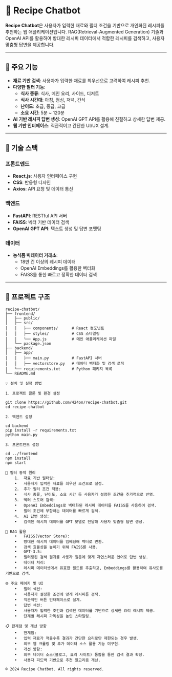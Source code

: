 # 🍳 Recipe Chatbot

**Recipe Chatbot**은 사용자가 입력한 재료와 필터 조건을 기반으로 개인화된 레시피를 추천하는 웹 애플리케이션입니다. RAG(Retrieval-Augmented Generation) 기술과 OpenAI API를 활용하여 방대한 레시피 데이터에서 적합한 레시피를 검색하고, 사용자 맞춤형 답변을 제공합니다.

---

## 📌 주요 기능
- **재료 기반 검색**: 사용자가 입력한 재료를 최우선으로 고려하여 레시피 추천.
- **다양한 필터 기능**:
  - **식사 종류**: 식사, 메인 요리, 사이드, 디저트
  - **식사 시간대**: 아침, 점심, 저녁, 간식
  - **난이도**: 초급, 중급, 고급
  - **소요 시간**: 5분 ~ 120분
- **AI 기반 레시피 답변 생성**: OpenAI GPT API를 활용해 친절하고 상세한 답변 제공.
- **웹 기반 인터페이스**: 직관적이고 간단한 UI/UX 설계.

---

## 🚀 기술 스택
### **프론트엔드**
- **React.js**: 사용자 인터페이스 구현
- **CSS**: 반응형 디자인
- **Axios**: API 요청 및 데이터 통신

### **백엔드**
- **FastAPI**: RESTful API 서버
- **FAISS**: 벡터 기반 데이터 검색
- **OpenAI GPT API**: 텍스트 생성 및 답변 포맷팅

### **데이터**
- **농식품 빅데이터 거래소**:
  - 18만 건 이상의 레시피 데이터
  - OpenAI Embeddings를 활용한 벡터화
  - FAISS를 통한 빠르고 정확한 데이터 검색

---

## 📂 프로젝트 구조
```plaintext
recipe-chatbot/
├── frontend/
│   ├── public/
│   ├── src/
│   │   ├── components/      # React 컴포넌트
│   │   ├── styles/          # CSS 스타일링
│   │   └── App.js           # 메인 애플리케이션 파일
│   └── package.json
├── backend/
│   ├── app/
│   │   ├── main.py          # FastAPI 서버
│   │   ├── vectorstore.py   # 데이터 벡터화 및 검색 로직
│   └── requirements.txt     # Python 패키지 목록
└── README.md

💡 설치 및 실행 방법

1. 프로젝트 클론 및 환경 설정

git clone https://github.com/424on/recipe-chatbot.git
cd recipe-chatbot

2. 백엔드 설정

cd backend
pip install -r requirements.txt
python main.py

3. 프론트엔드 설정

cd ../frontend
npm install
npm start

🎯 필터 동작 원리
	1.	재료 기반 필터링:
	•	사용자가 입력한 재료를 최우선 조건으로 설정.
	2.	추가 필터 조건 적용:
	•	식사 종류, 난이도, 소요 시간 등 사용자가 설정한 조건을 추가적으로 반영.
	3.	벡터 스토어 검색:
	•	OpenAI Embeddings로 벡터화된 레시피 데이터를 FAISS를 사용하여 검색.
	•	필터 조건에 부합하는 데이터를 빠르게 검색.
	4.	AI 답변 생성:
	•	검색된 레시피 데이터를 GPT 모델로 전달해 사용자 맞춤형 답변 생성.

🌟 RAG 활용
	•	FAISS(Vector Store):
	•	방대한 레시피 데이터를 임베딩해 벡터로 변환.
	•	검색 효율성을 높이기 위해 FAISS를 사용.
	•	GPT-3.5:
	•	필터링된 검색 결과를 사용자 질문에 맞게 자연스러운 언어로 답변 생성.
	•	데이터 처리:
	•	레시피 데이터셋에서 유효한 필드를 추출하고, Embeddings를 활용하여 유사도를 기반으로 검색.

🌐 주요 페이지 및 UI
	•	필터 섹션:
	•	사용자가 설정한 조건에 맞게 레시피를 검색.
	•	직관적인 버튼 인터페이스로 설계.
	•	답변 섹션:
	•	사용자가 입력한 조건과 검색된 데이터를 기반으로 상세한 요리 레시피 제공.
	•	단계별 레시피 가독성을 높인 스타일링.

📋 한계점 및 개선 방향
	•	한계점:
	•	입력 재료가 적을수록 결과가 간단한 요리로만 제한되는 경우 발생.
	•	외부 웹 크롤링 및 추가 데이터 소스 활용 기능 미구현.
	•	개선 방향:
	•	외부 데이터 소스(블로그, 요리 사이트) 통합을 통한 검색 결과 확장.
	•	사용자 피드백 기반으로 추천 알고리즘 개선.

© 2024 Recipe Chatbot. All rights reserved.
